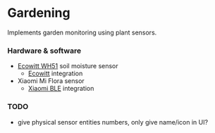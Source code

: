 # Gardening

Implements garden monitoring using plant sensors.

### Hardware & software
- [Ecowitt WH51](/hardware/Ecowitt%20WH51) soil moisture sensor
  - [Ecowitt](https://www.home-assistant.io/integrations/ecowitt/) integration
- Xiaomi Mi Flora sensor
  - [Xiaomi BLE](https://www.home-assistant.io/integrations/xiaomi_ble) integration

### TODO
- give physical sensor entities numbers, only give name/icon in UI?